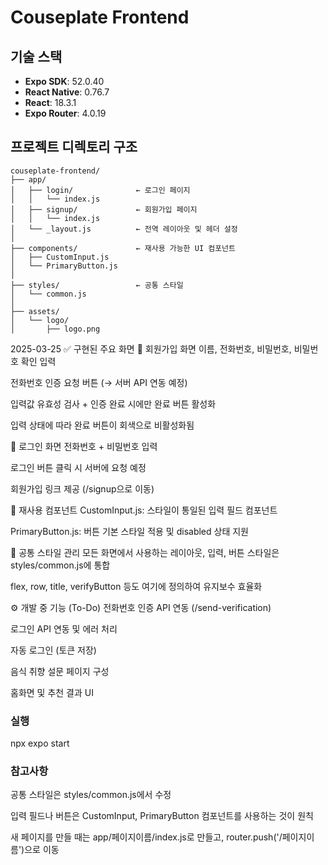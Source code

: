 # Couseplate Frontend

## 기술 스택

- **Expo SDK**: 52.0.40
- **React Native**: 0.76.7
- **React**: 18.3.1
- **Expo Router**: 4.0.19

## 프로젝트 디렉토리 구조
```
couseplate-frontend/
├── app/
│   ├── login/              ← 로그인 페이지
│   │   └── index.js
│   ├── signup/             ← 회원가입 페이지
│   │   └── index.js
│   └── _layout.js          ← 전역 레이아웃 및 헤더 설정
│
├── components/             ← 재사용 가능한 UI 컴포넌트
│   ├── CustomInput.js
│   └── PrimaryButton.js
│
├── styles/                 ← 공통 스타일
│   └── common.js
│
├── assets/
│   └── logo/
│       ├── logo.png
```
2025-03-25
✅ 구현된 주요 화면
🔐 회원가입 화면
이름, 전화번호, 비밀번호, 비밀번호 확인 입력

전화번호 인증 요청 버튼 (→ 서버 API 연동 예정)

입력값 유효성 검사 + 인증 완료 시에만 완료 버튼 활성화

입력 상태에 따라 완료 버튼이 회색으로 비활성화됨

🔑 로그인 화면
전화번호 + 비밀번호 입력

로그인 버튼 클릭 시 서버에 요청 예정

회원가입 링크 제공 (/signup으로 이동)

🧩 재사용 컴포넌트
CustomInput.js: 스타일이 통일된 입력 필드 컴포넌트

PrimaryButton.js: 버튼 기본 스타일 적용 및 disabled 상태 지원

🎨 공통 스타일 관리
모든 화면에서 사용하는 레이아웃, 입력, 버튼 스타일은 styles/common.js에 통합

flex, row, title, verifyButton 등도 여기에 정의하여 유지보수 효율화

⚙️ 개발 중 기능 (To-Do)
 전화번호 인증 API 연동 (/send-verification)

 로그인 API 연동 및 에러 처리

 자동 로그인 (토큰 저장)

 음식 취향 설문 페이지 구성

 홈화면 및 추천 결과 UI
 
### 실행
npx expo start
### 참고사항
공통 스타일은 styles/common.js에서 수정

입력 필드나 버튼은 CustomInput, PrimaryButton 컴포넌트를 사용하는 것이 원칙

새 페이지를 만들 때는 app/페이지이름/index.js로 만들고, router.push('/페이지이름')으로 이동
